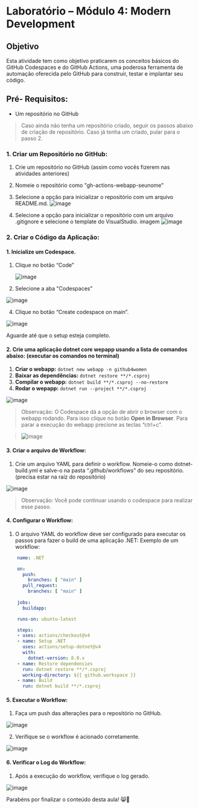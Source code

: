 # Laboratório – Módulo 4: Modern Development

## Objetivo
Esta atividade tem como objetivo praticarem os conceitos básicos do GitHub Codespaces e do GitHub Actions, uma poderosa ferramenta de automação oferecida pelo GitHub para construir, testar e implantar seu código.

## Pré- Requisitos:
- Um repositório no GitHub

> Caso ainda não tenha um repositório criado, seguir os passos abaixo de criação de repositório. Caso já tenha um criado, pular para o passo 2.

### 1. Criar um Repositório no GitHub:
1.	Crie um repositório no GitHub (assim como vocês fizerem nas atividades anteriores)
2.	Nomeie o repositório como "gh-actions-webapp-seunome"
3.	Selecione a opção para inicializar o repositório com um arquivo README.md.
![image](https://github.com/user-attachments/assets/dce5b3c4-f22a-4c39-b7b7-22d8effa3348)

4.	Selecione a opção para inicializar o repositório com um arquivo .gitignore e selecione o template do VisualStudio.
imagem
![image](https://github.com/user-attachments/assets/24f953c2-f8fe-49d5-b5f7-a8227a732735)

### 2.	Criar o Código da Aplicação:

#### 1.	Inicialize um Codespace.
  1. Clique no botão “Code”
     
     ![image](https://github.com/user-attachments/assets/a414e37c-d3b2-4fe5-bb7e-fe791a8a2300)

  2. Selecione a aba "Codespaces"

   ![image](https://github.com/user-attachments/assets/b72c588e-88e6-46b7-86e2-0231789a2d10)

  4.	Clique no botão “Create codespace on main”.

   ![image](https://github.com/user-attachments/assets/dce11fd1-a7d3-417a-b476-f4cb76cc3ecf)

 Aguarde até que o setup esteja completo.

#### 2.	Crie uma aplicação dotnet core wepapp usando a lista de comandos abaixo: (executar os comandos no terminal)
  1.	**Criar o webapp:** ```dotnet new webapp -n github4women```
  2.	**Baixar as dependências:** ```dotnet restore **/*.csproj```
  3.	**Compilar o webapp:** ```dotnet build **/*.csproj --no-restore```
  4.	**Rodar o wepapp:** ```dotnet run --project **/*.csproj```

  ![image](https://github.com/user-attachments/assets/a68aca0a-cbd4-4657-aee6-d1fae06fc09e)

> Observação: O Codespace dá a opção de abrir o browser com o webapp rodando. Para isso clique no botão **Open in Browser**. Para parar a execução do webapp precione as teclas “ctrl+c”.

> ![image](https://github.com/user-attachments/assets/718a3b9e-4c93-4bee-b6f9-7beaf58152fb)


#### 3.	Criar o arquivo de Workflow:
1.	Crie um arquivo YAML para definir o workflow. Nomeie-o como dotnet-build.yml e salve-o na pasta “.github/workflows” do seu repositório. (precisa estar na raíz do repositório)
 
 ![image](https://github.com/user-attachments/assets/96654320-a97a-4501-9e4a-827331a49f24)

> Observação: Você pode continuar usando o codespace para realizar esse passo.

#### 4.	Configurar o Workflow:
  1.	O arquivo YAML do workflow deve ser configurado para executar os passos para fazer o build de uma aplicação .NET:
     Exemplo de um workflow:

  ```yaml
      name: .NET

      on:
        push:
          branches: [ "main" ]
        pull_request:
          branches: [ "main" ]
      
      jobs:
        buildapp:

      runs-on: ubuntu-latest
  
      steps:
      - uses: actions/checkout@v4
      - name: Setup .NET
        uses: actions/setup-dotnet@v4
        with:
          dotnet-version: 8.0.x
      - name: Restore dependencies
        run: dotnet restore **/*.csproj
        working-directory: ${{ github.workspace }}
      - name: Build
        run: dotnet build **/*.csproj
  ```


#### 5.	Executar o Workflow:
  1.	Faça um push das alterações para o repositório no GitHub.
     
   ![image](https://github.com/user-attachments/assets/4744a0c7-27fd-468f-920d-c5ed02139256)

  2.	Verifique se o workflow é acionado corretamente.
  
   ![image](https://github.com/user-attachments/assets/ded0574a-73bd-44af-ad0c-e7ad144b9bcb)

 
#### 6.	Verificar o Log do Workflow:
  1.	Após a execução do workflow, verifique o log gerado.

  ![image](https://github.com/user-attachments/assets/599570c4-e01d-49b2-b4e6-b3d602fc2a12)

 Parabéns por finalizar o conteúdo desta aula! 😸💙


